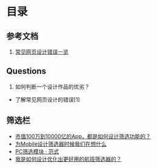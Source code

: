 # 目录

## 参考文档
1. [常见网页设计错误一览](https://juejin.im/post/5b7984265188254312414c1f)

## Questions
1. 如何判断一个设计作品的优劣？
  - 了解常见网页设计的错误[1]


## 筛选栏
- [市值100万到10000亿的App，都是如何设计筛选功能的？](http://www.woshipm.com/pd/382988.html)
- [为Mobile设计筛选器时候我们在想什么](http://www.ui.cn/detail/149203.html)
- [PC筛选模块 · 范式](http://www.ui.cn/detail/344577.html)
- [我是如何设计优化出更好用的航班筛选器的？](http://uxren.cn/?p=57603)
